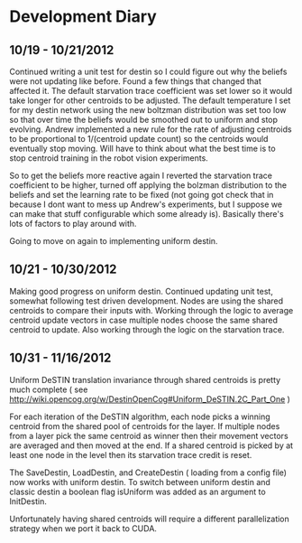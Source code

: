 Development Diary
=================

10/19 - 10/21/2012
------------------

Continued writing a unit test for destin so I could figure out why the beliefs
were not updating like before. Found a few things that changed that affected it.
The default starvation trace coefficient was set lower so it would take longer
for other centroids to be adjusted. The default  temperature I set for my destin
network using the new boltzman  distribution was set too low so that over time
the beliefs would be smoothed out to uniform and stop evolving. Andrew
implemented a new rule for the rate of adjusting centroids to be  proportional
to 1/(centroid update count) so the centroids would eventually stop moving. Will
have to think about what the best time is to stop centroid training in the robot
vision experiments.

So to get the beliefs more reactive again I reverted the starvation trace
coefficient to be higher, turned off applying the bolzman distribution to the
beliefs and  set the learning rate to be fixed (not going got check that in
because I dont want to mess up Andrew's experiments, but I suppose we can make
that stuff configurable which some already is). Basically there's lots of
factors to play around with. 

Going to move on again to implementing uniform destin.

10/21 - 10/30/2012
------------------
Making good progress on uniform destin. Continued updating unit test, somewhat
following test driven development. Nodes are using the shared centroids to
compare their inputs with. Working through the logic to average centroid update
vectors in case multiple nodes choose the same shared centroid to update. Also
working through the logic on the starvation trace.

10/31 - 11/16/2012
------------------
Uniform DeSTIN translation invariance through shared centroids is pretty much
complete ( see
http://wiki.opencog.org/w/DestinOpenCog#Uniform_DeSTIN.2C_Part_One )

For each iteration of the DeSTIN algorithm, each node picks a winning centroid
from the shared pool of centroids for the layer. If multiple nodes from a layer
pick the same centroid as winner then their movement vectors are averaged and
then moved at the end. If a shared centroid is picked by at least one node in
the level then its starvation trace credit is reset. 

The SaveDestin, LoadDestin, and CreateDestin ( loading from a config file) now
works with uniform destin. To switch between uniform destin and classic destin a
boolean flag isUniform was added as an argument to InitDestin. 

Unfortunately having shared centroids will require a different parallelization
strategy when we port it back to CUDA. 


